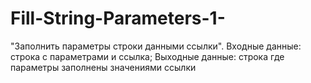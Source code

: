 # Fill-String-Parameters-1-
"Заполнить параметры строки данными ссылки". Входные данные: строка с параметрами и ссылка; Выходные данные: строка где параметры заполнены значениями ссылки
